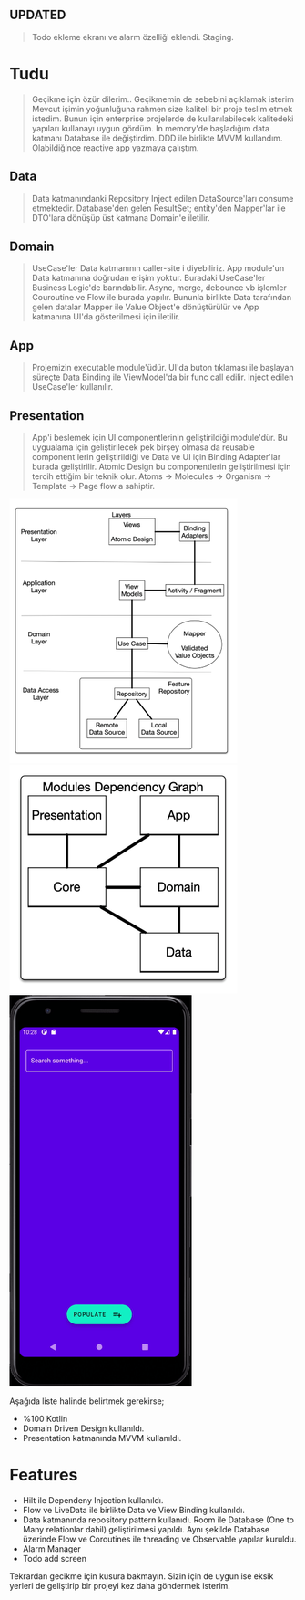 ## UPDATED
> Todo ekleme ekranı ve alarm özelliği eklendi.
> Staging.

# Tudu

> Geçikme için özür dilerim.. Geçikmemin de sebebini açıklamak isterim
 Mevcut işimin yoğunluğuna rahmen size kaliteli bir proje teslim etmek istedim. 
 Bunun için enterprise projelerde de kullanılabilecek kalitedeki yapıları kullanayı uygun gördüm.
 In memory'de başladığım data katmanı Database ile değiştirdim. 
 DDD ile birlikte MVVM kullandım. Olabildiğince reactive app yazmaya çalıştım.

## Data
> Data katmanındanki Repository Inject edilen DataSource'ları consume etmektedir.
  Database'den gelen ResultSet; entity'den Mapper'lar ile DTO'lara dönüşüp
  üst katmana Domain'e iletilir.

## Domain
> UseCase'ler Data katmanının caller-site i diyebiliriz. 
  App module'un Data katmanına doğrudan erişim yoktur. 
  Buradaki UseCase'ler Business Logic'de barındabilir. 
  Async, merge, debounce vb işlemler Couroutine ve Flow ile burada yapılır.
  Bununla birlikte Data tarafından gelen datalar Mapper ile Value Object'e dönüştürülür
  ve App katmanına UI'da gösterilmesi için iletilir.

## App
> Projemizin executable module'üdür. UI'da buton tıklaması ile başlayan süreçte
  Data Binding ile ViewModel'da bir func call edilir. Inject edilen UseCase'ler
  kullanılır.

## Presentation
> App'i beslemek için UI componentlerinin geliştirildiği module'dür.
  Bu uygualama için geliştirilecek pek birşey olmasa da reusable component'lerin
  geliştirildiği ve Data ve UI için Binding Adapter'lar burada geliştirilir.
  Atomic Design bu componentlerin geliştirilmesi için tercih ettiğim bir teknik olur.
  Atoms -> Molecules -> Organism -> Template -> Page flow a sahiptir.


![Arch Diagram](art/arch.png?raw=true "Arch Diagram")
![Depdency Diagram](art/dependency.png?raw=true "Dependency Diagram")
![App](art/vid.gif?raw=true "App")

Aşağıda liste halinde belirtmek gerekirse;


  - %100 Kotlin
  - Domain Driven Design kullanıldı.
  - Presentation katmanında MVVM kullanıldı.

# Features

  - Hilt ile Dependeny Injection kullanıldı.
  - Flow ve LiveData ile birlikte Data ve View Binding kullanıldı.
  - Data katmanında repository pattern kullanıdı. 
  Room ile Database (One to Many relationlar dahil) geliştirilmesi yapıldı. 
  Aynı şekilde Database üzerinde Flow ve Coroutines ile threading ve Observable yapılar kuruldu.
  - Alarm Manager
  - Todo add screen

Tekrardan gecikme için kusura bakmayın. Sizin için de uygun ise eksik yerleri de geliştirip bir projeyi kez daha göndermek isterim.
